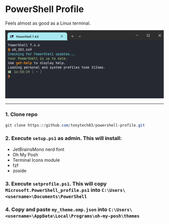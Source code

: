 # PowerShell Profile

Feels almost as good as a Linux terminal.

![pic](pic.png)

<hr>

### 1.  Clone repo
```powershell
git clone https://github.com/tonytech83/powershell-profile.git
```

### 2. Execute `setup.ps1` as **admin**. This will install:

  - JetBrainsMono nerd font
  - Oh My Posh
  - Terminal Icons module
  - fzf
  - zoxide

### 3. Execute `setprofile.ps1`. This will copy `Microsoft.PowerShell_profile.ps1` into `C:\Users\<username>\Documents\PowerShell`

### 4.  Copy and paste `my_theme.omp.json` into `C:\Users\<username>\AppData\Local\Programs\oh-my-posh\themes`
